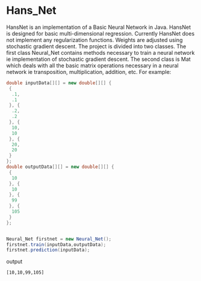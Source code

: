 # Hans_Net
HansNet is an implementation of a Basic Neural Network in Java.
HansNet is designed for basic multi-dimensional regression.
Currently HansNet does not implement any regularization functions.
Weights are adjusted using stochastic gradient descent.
The project is divided into two classes. The first class Neural_Net contains
methods necessary to train a neural network ie implementation of stochastic gradient descent. The second class is Mat which deals with all the basic matrix operations necessary in a neural network ie transposition, multiplication, addition, etc.
For example:
```Java
double inputData[][] = new double[][] {
 {
  .1,
  .1
 }, {
  .2,
  .2
 }, {
  10,
  10
 }, {
  20,
  20
 }
};
double outputData[][] = new double[][] {
 {
  10
 }, {
  10
 }, {
  99
 }, {
  105
 }
};


Neural_Net firstnet = new Neural_Net();
firstnet.train(inputData,outputData);
firstnet.prediction(inputData);
```

output

```
[10,10,99,105]
```
